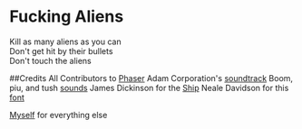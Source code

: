 Fucking Aliens
==============

Kill as many aliens as you can<br />
Don't get hit by their bullets<br />
Don't touch the aliens<br />

##Credits
All Contributors to <a href="http://phaser.io">Phaser</a>
Adam Corporation's <a href="http://adamcorporation.newgrounds.com">soundtrack</a>
Boom, piu, and tush <a href="http://www.freesound.org">sounds</a>
James Dickinson for the <a href="http://www.pixeljoint.com/pixels/profile.asp?fid=8974">Ship</a>
Neale Davidson for this <a href="http://www.pixelsagas.com">font</a>

<a href="http://minghuazhao.com">Myself</a> for everything else

